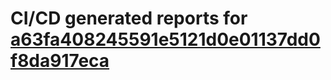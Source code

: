 # CI/CD generated reports for [a63fa408245591e5121d0e01137dd0f8da917eca](https://github.com/hydephp/develop/commit/a63fa408245591e5121d0e01137dd0f8da917eca)
